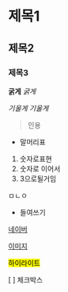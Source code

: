 <!-- 인식이 안되는글 컨트롤+/ (주석) -->

# 제목1
## 제목2
### 제목3
**굵게**
_굵게_    

*기울게*
_기울게_
> 인용
* 말머리표
1. 숫자로표현
2. 숫자로 이어서
12. 3으로될거임

ㅁㄴㅇ
* 들여쓰기 
<!-- 들여쓰기는 1부터 시작 -->


[네이버](https://naver.com)


[이미지](https://www.google.com/url?sa=i&url=https%3A%2F%2Fwww.utoimage.com%2F%3Fm%3Dgoods.free%26mode%3Dview%26idx%3D22250682&psig=AOvVaw1JbhLNG0Og9Q5yWq_2QQ90&ust=1753946258145000&source=images&cd=vfe&opi=89978449&ved=0CBUQjRxqFwoTCICFjI-F5I4DFQAAAAAdAAAAABAE)


<mark>하이라이트

[ ] 체크박스  